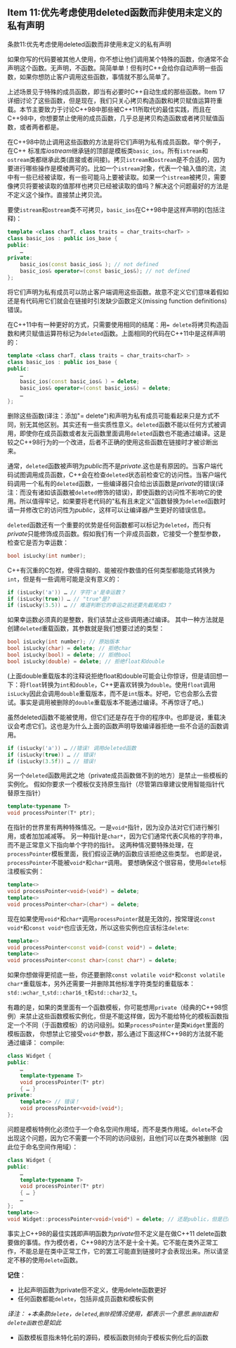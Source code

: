 ## Item 11:优先考虑使用deleted函数而非使用未定义的私有声明
条款11:优先考虑使用deleted函数而非使用未定义的私有声明

如果你写的代码要被其他人使用，你不想让他们调用某个特殊的函数，你通常不会声明这个函数。无声明，不函数。简简单单！但有时C++会给你自动声明一些函数，如果你想防止客户调用这些函数，事情就不那么简单了。

上述场景见于特殊的成员函数，即当有必要时C++自动生成的那些函数。Item 17 详细讨论了这些函数，但是现在，我们只关心拷贝构造函数和拷贝赋值运算符重载。本节主要致力于讨论C++98中那些被C++11所取代的最佳实践，而且在C++98中，你想要禁止使用的成员函数，几乎总是拷贝构造函数或者拷贝赋值函数，或者两者都是。

在C++98中防止调用这些函数的方法是将它们声明为私有成员函数。举个例子，在C++ 标准库*iostream*继承链的顶部是模板类`basic_ios`。所有`istream`和`ostream`类都继承此类(直接或者间接)。拷贝`istream`和`ostream`是不合适的，因为要进行哪些操作是模棱两可的。比如一个`istream`对象，代表一个输入值的流，流中有一些已经被读取，有一些可能马上要被读取。如果一个`istream`被拷贝，需要像拷贝将要被读取的值那样也拷贝已经被读取的值吗？解决这个问题最好的方法是不定义这个操作。直接禁止拷贝流。

要使`istream`和`ostream`类不可拷贝，`basic_ios`在C++98中是这样声明的(包括注释)：
```cpp
template <class charT, class traits = char_traits<charT> >
class basic_ios : public ios_base {
public:
    …
private:
    basic_ios(const basic_ios& ); // not defined
    basic_ios& operator=(const basic_ios&); // not defined
};
```
将它们声明为私有成员可以防止客户端调用这些函数。故意不定义它们意味着假如还是有代码用它们就会在链接时引发缺少函数定义(missing function definitions)错误。

在C++11中有一种更好的方式，只需要使用相同的结尾：用`= delete`将拷贝构造函数和拷贝赋值运算符标记为`deleted`函数。上面相同的代码在C++11中是这样声明的：
```cpp
template <class charT, class traits = char_traits<charT> >
class basic_ios : public ios_base {
public:
    …
    basic_ios(const basic_ios& ) = delete;
    basic_ios& operator=(const basic_ios&) = delete;
    …
};
```
删除这些函数(译注：添加"= delete")和声明为私有成员可能看起来只是方式不同，别无其他区别。其实还有一些实质性意义。`deleted`函数不能以任何方式被调用，即使你在成员函数或者友元函数里面调用`deleted`函数也不能通过编译。这是较之C++98行为的一个改进，后者不正确的使用这些函数在链接时才被诊断出来。

通常，`deleted`函数被声明为*public*而不是*private*.这也是有原因的。当客户端代码试图调用成员函数，C++会在检查`deleted`状态前检查它的访问性。当客户端代码调用一个私有的`deleted`函数，一些编译器只会给出该函数是*private*的错误(译注：而没有诸如该函数被`deleted`修饰的错误)，即使函数的访问性不影响它的使用。所以值得牢记，如果要将老代码的"私有且未定义"函数替换为`deleted`函数时请一并修改它的访问性为*public*，这样可以让编译器产生更好的错误信息。

`deleted`函数还有一个重要的优势是任何函数都可以标记为`deleted`，而只有*private*只能修饰成员函数。假如我们有一个非成员函数，它接受一个整型参数，检查它是否为幸运数：
```cpp
bool isLucky(int number);
```
C++有沉重的C包袱，使得含糊的、能被视作数值的任何类型都能隐式转换为`int`，但是有一些调用可能是没有意义的：
```cpp
if (isLucky('a')) … // 字符'a'是幸运数？
if (isLucky(true)) … // "true"是?
if (isLucky(3.5)) … // 难道判断它的幸运之前还要先截尾成3？
```
如果幸运数必须真的是整数，我们该禁止这些调用通过编译。
其中一种方法就是创建`deleted`重载函数，其参数就是我们想要过滤的类型：
```cpp
bool isLucky(int number); // 原始版本
bool isLucky(char) = delete; // 拒绝char
bool isLucky(bool) = delete; // 拒绝bool
bool isLucky(double) = delete; // 拒绝float和double
```
(上面double重载版本的注释说拒绝float和double可能会让你惊讶，但是请回想一下：将`float`转换为`int`和`double`，C++更喜欢转换为`double`。使用`float`调用`isLucky`因此会调用`double`重载版本，而不是`int`版本。好吧，它也会那么去尝试。事实是调用被删除的`double`重载版本不能通过编译。不再惊讶了吧。)

虽然deleted函数不能被使用，但它们还是存在于你的程序中。也即是说，重载决议会考虑它们。这也是为什么上面的函数声明导致编译器拒绝一些不合适的函数调用。
```cpp
if (isLucky('a')) … //错误! 调用deleted函数
if (isLucky(true)) … // 错误!
if (isLucky(3.5f)) … // 错误!
```
另一个`deleted`函数用武之地（private成员函数做不到的地方）是禁止一些模板的实例化。
假如你要求一个模板仅支持原生指针（尽管第四章建议使用智能指针代替原生指针）
```cpp
template<typename T>
void processPointer(T* ptr);
```
在指针的世界里有两种特殊情况。一是`void*`指针，因为没办法对它们进行解引用，或者加加减减等。
另一种指针是`char*`，因为它们通常代表C风格的字符串，而不是正常意义下指向单个字符的指针。
这两种情况要特殊处理，在`processPointer`模板里面，我们假设正确的函数应该拒绝这些类型。
也即是说，`processPointer`不能被`void*`和`char*`调用。
要想确保这个很容易，使用`delete`标注模板实例：
```cpp
template<>
void processPointer<void>(void*) = delete;
template<>
void processPointer<char>(char*) = delete;
```
现在如果使用`void*`和`char*`调用`processPointer`就是无效的，按常理说`const void*`和`const void*`也应该无效，所以这些实例也应该标注`delete`:
```cpp
template<>
void processPointer<const void>(const void*) = delete;
template<>
void processPointer<const char>(const char*) = delete;
```
如果你想做得更彻底一些，你还要删除`const volatile void*`和`const volatile char*`重载版本，另外还需要一并删除其他标准字符类型的重载版本：`std::wchar_t`,`std::char16_t`和`std::char32_t`。

有趣的是，如果的类里面有一个函数模板，你可能想用`private`（经典的C++98惯例）来禁止这些函数模板实例化，但是不能这样做，因为不能给特化的模板函数指定一个不同（于函数模板）的访问级别。如果`processPointer`是类`Widget`里面的模板函数， 你想禁止它接受`void*`参数，那么通过下面这样C++98的方法就不能通过编译：
compile:
```cpp
class Widget {
public:
	…
	template<typename T>
	void processPointer(T* ptr)
	{ … }
private:
	template<> // 错误！
	void processPointer<void>(void*);
};
```
问题是模板特例化必须位于一个命名空间作用域，而不是类作用域。`delete`不会出现这个问题，因为它不需要一个不同的访问级别，且他们可以在类外被删除（因此位于命名空间作用域）：
```cpp
class Widget {
public:
	…
	template<typename T>
	void processPointer(T* ptr)
	{ … }
	…
};
template<> 
void Widget::processPointer<void>(void*) = delete; // 还是public，但是已经被删除了
```
事实上C++98的最佳实践即声明函数为*private*但不定义是在做C++11 delete函数要做的事情。作为模仿者，C++98的方法不是十全十美。它不能在类外正常工作，不能总是在类中正常工作，它的罢工可能直到链接时才会表现出来。所以请坚定不移的使用`delete`函数。


**记住**：
+ 比起声明函数为private但不定义，使用delete函数更好
+ 任何函数都能`delete`，包括非成员函数和模板实例

_译注：
+本条款`delete`，`deleted`,`删除`视情况使用，都表示一个意思.`删除函数`和`delete函数`也是如此_
+ 函数模板意指未特化前的源码，模板函数则倾向于模板实例化后的函数
